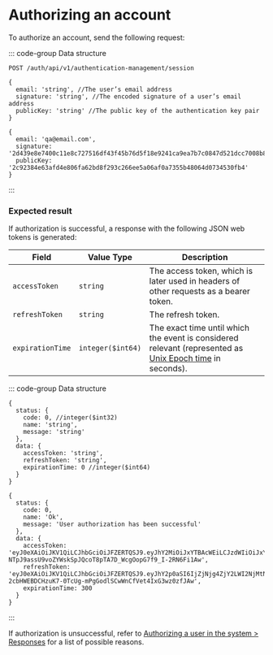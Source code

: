 # Authorizing an account

To authorize an account, send the following request:

::: code-group Data structure

```http [Request]
POST /auth/api/v1/authentication-management/session
```

```json5 [Input structure]
{
  email: 'string', //The user’s email address
  signature: 'string', //The encoded signature of a user’s email address
  publicKey: 'string' //The public key of the authentication key pair
}
```

```json5 [Input example]
{
  email: 'qa@email.com',
  signature: '2d439e8e7400c11e8c727516df43f45b76d5f18e9241ca9ea7b7c0847d521dcc7008b87f9ec399259d22993146cd0b604935f031020d5a493add9d3bddf4550e',
  publicKey: '2c92384e63afd4e806fa62bd8f293c266ee5a06af0a7355b48064d0734530fb4'
}
```

:::

### Expected result

If authorization is successful, a response with the following JSON web tokens is generated:

| Field | Value Type | Description |
| --- | --- | --- |
| `accessToken` | `string` | The access token, which is later used in headers of other requests as a bearer token. |
| `refreshToken` | `string` | The refresh token. |
| `expirationTime` | `integer($int64)` | The exact time until which the event is considered relevant (represented as [Unix Epoch time](https://www.epochconverter.com/clock) in seconds). |

::: code-group Data structure

```json5 [Output structure]
{
  status: {
    code: 0, //integer($int32)
    name: 'string',
    message: 'string'
  },
  data: {
    accessToken: 'string',
    refreshToken: 'string',
    expirationTime: 0 //integer($int64)
  }
}
```

```json5 [Output example]
{
  status: {
    code: 0,
    name: 'Ok',
    message: 'User authorization has been successful'
  },
  data: {
    accessToken: 'eyJ0eXAiOiJKV1QiLCJhbGciOiJFZERTQSJ9.eyJhY2MiOiJxYTBAcWEiLCJzdWIiOiJxYTBAbWFpbC5jb20iLCJyb2xlIjoiUk9MRV9QRUVSIiwiZXhwIjoxNjYxMjQ0OTIwLCJqdGkiOiI2YzY4OGY2Ni1iNjYzLTRhMjYtODdlZC00N2YzOGU0MTExZWIifQ.wgAs5xQP5MKIBwd1fCxT8HyJ8zGEZzbO-NTpJ9assU9voZYWskSpJQcoT8pTA7D_WcgOopG7f9_I-2RN6Fi1Aw',
    refreshToken: 'eyJ0eXAiOiJKV1QiLCJhbGciOiJFZERTQSJ9.eyJhY2p0aSI6IjZjNjg4ZjY2LWI2NjMtNGEyNi04N2VkLTQ3ZjM4ZTQxMTFlYiIsInN1YiI6InFhMEBtYWlsLmNvbSIsImV4cCI6MTY2MTMzMTAyMCwianRpIjoiZWFhN2E3YjMtYWM3MS00Mjg2LThiOGMtMjE4ZDYwNDA1NDYwIn0.i9Xjyh1mpSb9QVPe1JdgsQoukH46vbYoUK-2cbHWEBDCHzuK7-0TcUg-mPgGodlSCwWnCfVet4IxG3wz0zfJAw',
    expirationTime: 300
  }
}
```

:::

If authorization is unsuccessful, refer to [Authorizing a user in the system > Responses](/api-specification/auth-controller/authorizing-a-user-in-the-system.md#responses) for a list of possible reasons.
